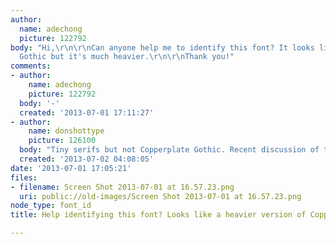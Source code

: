 ```yaml
---
author:
  name: adechong
  picture: 122792
body: "Hi,\r\n\r\nCan anyone help me to identify this font? It looks like Copperplate
  Gothic but it's much heavier.\r\n\r\nThank you!"
comments:
- author:
    name: adechong
    picture: 122792
  body: '-'
  created: '2013-07-01 17:11:27'
- author:
    name: donshottype
    picture: 126100
  body: "Tiny serifs but not Copperplate Gothic. Recent discussion of the logo: http://typophile.com/node/102764\r\nDon"
  created: '2013-07-02 04:08:05'
date: '2013-07-01 17:05:21'
files:
- filename: Screen Shot 2013-07-01 at 16.57.23.png
  uri: public://old-images/Screen Shot 2013-07-01 at 16.57.23.png
node_type: font_id
title: Help identifying this font? Looks like a heavier version of Copperplate Gothic?

---
```

